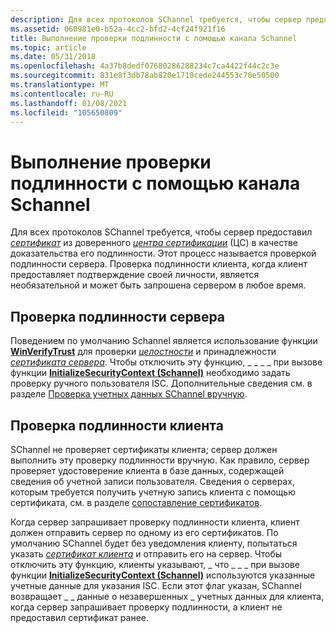 ```yaml
---
description: Для всех протоколов SChannel требуется, чтобы сервер предоставил сертификат из доверенного центра сертификации (ЦС) в качестве доказательства его подлинности.
ms.assetid: 060981e0-b52a-4cc2-bfd2-4cf24f921f16
title: Выполнение проверки подлинности с помощью канала Schannel
ms.topic: article
ms.date: 05/31/2018
ms.openlocfilehash: 4a37b8dedf07680286288234c7ca4422f44c2c3e
ms.sourcegitcommit: 831e8f3db78ab820e1710cede244553c70e50500
ms.translationtype: MT
ms.contentlocale: ru-RU
ms.lasthandoff: 01/08/2021
ms.locfileid: "105650809"
---
```

# <a name="performing-authentication-using-schannel"></a>Выполнение проверки подлинности с помощью канала Schannel

Для всех протоколов SChannel требуется, чтобы сервер предоставил [*сертификат*](../secgloss/c-gly.md) из доверенного [*центра сертификации*](../secgloss/c-gly.md) (ЦС) в качестве доказательства его подлинности. Этот процесс называется проверкой подлинности сервера. Проверка подлинности клиента, когда клиент предоставляет подтверждение своей личности, является необязательной и может быть запрошена сервером в любое время.

## <a name="authenticating-the-server"></a>Проверка подлинности сервера

Поведением по умолчанию Schannel является использование функции [**WinVerifyTrust**](/windows/win32/api/wintrust/nf-wintrust-winverifytrust) для проверки [*целостности*](../secgloss/i-gly.md) и принадлежности [*сертификата сервера*](../secgloss/s-gly.md). Чтобы отключить эту функцию, \_ \_ \_ \_ при вызове функции [**InitializeSecurityContext (Schannel)**](./initializesecuritycontext--schannel.md) необходимо задать проверку ручного пользователя ISC. Дополнительные сведения см. в разделе [Проверка учетных данных SChannel вручную](manually-validating-schannel-credentials.md).

## <a name="authenticating-the-client"></a>Проверка подлинности клиента

SChannel не проверяет сертификаты клиента; сервер должен выполнить эту проверку подлинности вручную. Как правило, сервер проверяет удостоверение клиента в базе данных, содержащей сведения об учетной записи пользователя. Сведения о серверах, которым требуется получить учетную запись клиента с помощью сертификата, см. в разделе [сопоставление сертификатов](mapping-certificates.md).

Когда сервер запрашивает проверку подлинности клиента, клиент должен отправить сервер по одному из его сертификатов. По умолчанию SChannel будет без уведомления клиенту, попытаться указать [*сертификат клиента*](../secgloss/c-gly.md) и отправить его на сервер. Чтобы отключить эту функцию, клиенты указывают, \_ что \_ \_ \_ при вызове функции [**InitializeSecurityContext (Schannel)**](./initializesecuritycontext--schannel.md) используются указанные учетные данные для указания ISC. Если этот флаг указан, SChannel возвращает \_ \_ данные о незавершенных \_ учетных данных для клиента, когда сервер запрашивает проверку подлинности, а клиент не предоставил сертификат ранее.

 

 
